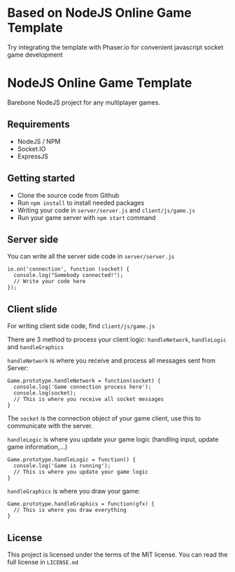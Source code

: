 # Based on NodeJS Online Game Template
Try integrating the template with Phaser.io for convenient javascript socket game development


# NodeJS Online Game Template

Barebone NodeJS project for any multiplayer games.

## Requirements
- NodeJS / NPM
- Socket.IO
- ExpressJS

## Getting started
- Clone the source code from Github
- Run `npm install` to install needed packages
- Writing your code in `server/server.js` and `client/js/game.js`
- Run your game server with `npm start` command

## Server side
You can write all the server side code in `server/server.js`

```
io.on('connection', function (socket) {
  console.log("Somebody connected!");
  // Write your code here
});
```

## Client slide
For writing client side code, find `client/js/game.js`

There are 3 method to process your client logic: `handleNetwork`, `handleLogic` and `handleGraphics`

`handleNetwork` is where you receive and process all messages sent from Server:

```
Game.prototype.handleNetwork = function(socket) {
  console.log('Game connection process here');
  console.log(socket);
  // This is where you receive all socket messages
}
```

The `socket` is the connection object of your game client, use this to communicate with the server.


`handleLogic` is where you update your game logic (handling input, update game information,...)

```
Game.prototype.handleLogic = function() {
  console.log('Game is running');
  // This is where you update your game logic
}
```

`handleGraphics` is where you draw your game:

```
Game.prototype.handleGraphics = function(gfx) {
  // This is where you draw everything
}
```

## License

This project is licensed under the terms of the MIT license. You can read the full license in `LICENSE.md`
